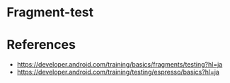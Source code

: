 # Fragment-test

# References
- https://developer.android.com/training/basics/fragments/testing?hl=ja
- https://developer.android.com/training/testing/espresso/basics?hl=ja
